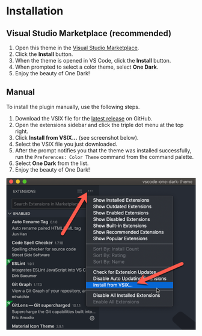 # Installation

## Visual Studio Marketplace **\(recommended\)**

1. Open this theme in the [Visual Studio Marketplace](https://marketplace.visualstudio.com/items?itemName=mskelton.one-dark-theme).
2. Click the **Install** button.
3. When the theme is opened in VS Code, click the **Install** button.
4. When prompted to select a color theme, select **One Dark**.
5. Enjoy the beauty of One Dark!

## Manual

To install the plugin manually, use the following steps.

1. Download the VSIX file for the [latest release](https://github.com/one-dark/vscode-one-dark-theme/releases/latest) on GitHub.
2. Open the extensions sidebar and click the triple dot menu at the top right.
3. Click **Install from VSIX...** \(see screenshot below\).
4. Select the VSIX file you just downloaded.
5. After the prompt notifies you that the theme was installed successfully, run the `Preferences: Color Theme` command from the command palette.
6. Select **One Dark** from the list.
7. Enjoy the beauty of One Dark!

![](.gitbook/assets/2019-10-26_16-03-34.png)
